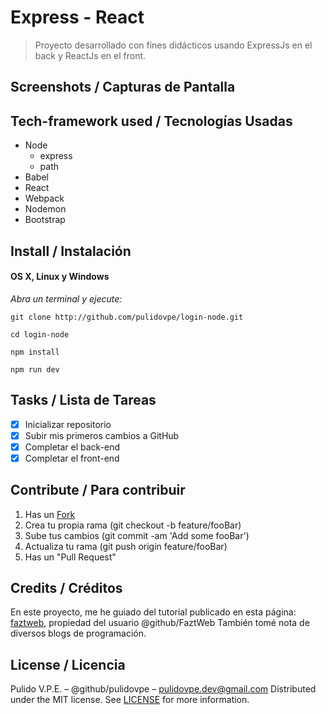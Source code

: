 # Express - React
> Proyecto desarrollado con fines didácticos usando ExpressJs en el back y ReactJs en el front.

## Screenshots / Capturas de Pantalla


## Tech-framework used / Tecnologías Usadas
- Node
	- express
	- path
- Babel
- React
- Webpack
- Nodemon
- Bootstrap

## Install / Instalación
#### OS X, Linux y Windows
*Abra un terminal y ejecute:*
```Shell
git clone http://github.com/pulidovpe/login-node.git

cd login-node

npm install

npm run dev
```
## Tasks / Lista de Tareas
- [x] Inicializar repositorio
- [x] Subir mis primeros cambios a GitHub
- [x] Completar el back-end
- [x] Completar el front-end

## Contribute / Para contribuir
1. Has un [Fork](https://github.com/pulidovpe/express-react/fork)
2. Crea tu propia rama (git checkout -b feature/fooBar)
3. Sube tus cambios (git commit -am 'Add some fooBar')
4. Actualiza tu rama (git push origin feature/fooBar)
5. Has un "Pull Request"

## Credits / Créditos
En este proyecto, me he guiado del tutorial publicado en esta página:
[faztweb](http://www.faztweb.com/tutorial/react-nodejs-configuracion-proyecto), propiedad del usuario @github/FaztWeb 
También tomé nota de diversos blogs de programación.

## License / Licencia
Pulido V.P.E. – @github/pulidovpe – pulidovpe.dev@gmail.com
Distributed under the MIT license. See [LICENSE](LICENSE) for more information.
